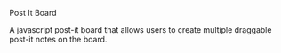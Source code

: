 Post It Board

A javascript post-it board that allows users to create multiple draggable post-it notes on the board.
